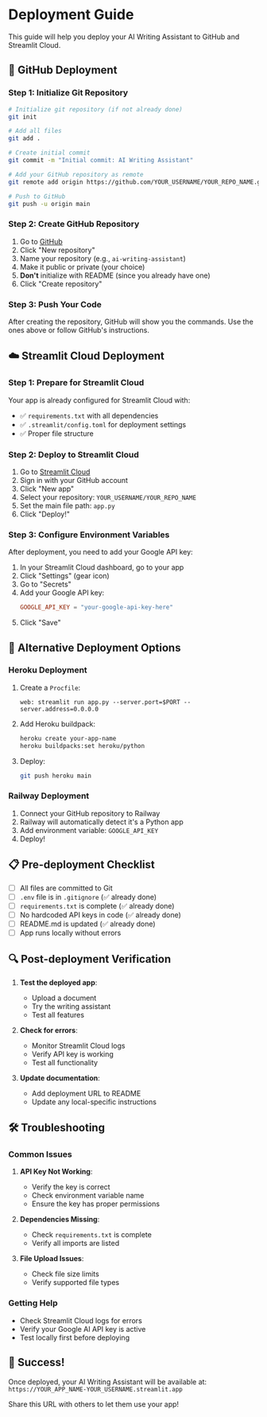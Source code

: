 # Deployment Guide

This guide will help you deploy your AI Writing Assistant to GitHub and Streamlit Cloud.

## 🚀 GitHub Deployment

### Step 1: Initialize Git Repository

```bash
# Initialize git repository (if not already done)
git init

# Add all files
git add .

# Create initial commit
git commit -m "Initial commit: AI Writing Assistant"

# Add your GitHub repository as remote
git remote add origin https://github.com/YOUR_USERNAME/YOUR_REPO_NAME.git

# Push to GitHub
git push -u origin main
```

### Step 2: Create GitHub Repository

1. Go to [GitHub](https://github.com)
2. Click "New repository"
3. Name your repository (e.g., `ai-writing-assistant`)
4. Make it public or private (your choice)
5. **Don't** initialize with README (since you already have one)
6. Click "Create repository"

### Step 3: Push Your Code

After creating the repository, GitHub will show you the commands. Use the ones above or follow GitHub's instructions.

## ☁️ Streamlit Cloud Deployment

### Step 1: Prepare for Streamlit Cloud

Your app is already configured for Streamlit Cloud with:
- ✅ `requirements.txt` with all dependencies
- ✅ `.streamlit/config.toml` for deployment settings
- ✅ Proper file structure

### Step 2: Deploy to Streamlit Cloud

1. Go to [Streamlit Cloud](https://share.streamlit.io/)
2. Sign in with your GitHub account
3. Click "New app"
4. Select your repository: `YOUR_USERNAME/YOUR_REPO_NAME`
5. Set the main file path: `app.py`
6. Click "Deploy!"

### Step 3: Configure Environment Variables

After deployment, you need to add your Google API key:

1. In your Streamlit Cloud dashboard, go to your app
2. Click "Settings" (gear icon)
3. Go to "Secrets"
4. Add your Google API key:
   ```toml
   GOOGLE_API_KEY = "your-google-api-key-here"
   ```
5. Click "Save"

## 🔧 Alternative Deployment Options

### Heroku Deployment

1. Create a `Procfile`:
   ```
   web: streamlit run app.py --server.port=$PORT --server.address=0.0.0.0
   ```

2. Add Heroku buildpack:
   ```bash
   heroku create your-app-name
   heroku buildpacks:set heroku/python
   ```

3. Deploy:
   ```bash
   git push heroku main
   ```

### Railway Deployment

1. Connect your GitHub repository to Railway
2. Railway will automatically detect it's a Python app
3. Add environment variable: `GOOGLE_API_KEY`
4. Deploy!

## 📋 Pre-deployment Checklist

- [ ] All files are committed to Git
- [ ] `.env` file is in `.gitignore` (✅ already done)
- [ ] `requirements.txt` is complete (✅ already done)
- [ ] No hardcoded API keys in code (✅ already done)
- [ ] README.md is updated (✅ already done)
- [ ] App runs locally without errors

## 🔍 Post-deployment Verification

1. **Test the deployed app**:
   - Upload a document
   - Try the writing assistant
   - Test all features

2. **Check for errors**:
   - Monitor Streamlit Cloud logs
   - Verify API key is working
   - Test all functionality

3. **Update documentation**:
   - Add deployment URL to README
   - Update any local-specific instructions

## 🛠️ Troubleshooting

### Common Issues

1. **API Key Not Working**:
   - Verify the key is correct
   - Check environment variable name
   - Ensure the key has proper permissions

2. **Dependencies Missing**:
   - Check `requirements.txt` is complete
   - Verify all imports are listed

3. **File Upload Issues**:
   - Check file size limits
   - Verify supported file types

### Getting Help

- Check Streamlit Cloud logs for errors
- Verify your Google AI API key is active
- Test locally first before deploying

## 🎉 Success!

Once deployed, your AI Writing Assistant will be available at:
`https://YOUR_APP_NAME-YOUR_USERNAME.streamlit.app`

Share this URL with others to let them use your app! 